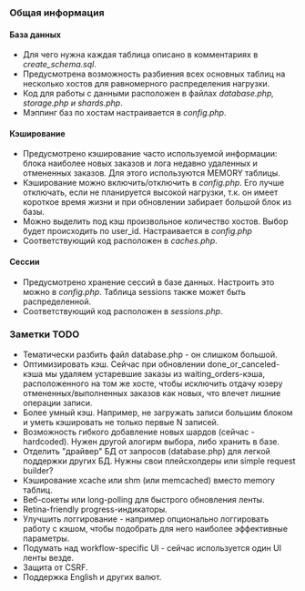 ### Общая информация

#### База данных
- Для чего нужна каждая таблица описано в комментариях в *create_schema.sql*.
- Предусмотрена возможность разбиения всех основных таблиц на несколько хостов для равномерного распределения нагрузки.
- Код для работы с данными расположен в файлах *database.php, storage.php и shards.php*.
- Мэппинг баз по хостам настраивается в *config.php*.

#### Кэширование
- Предусмотрено кэширование часто используемой информации: 
блока наиболее новых заказов и лога недавно удаленных и отмененных заказов.
Для этого используются MEMORY таблицы.
- Кэширование можно включить/отключить в *config.php*. Его лучше отключать, 
если не планируется высокой нагрузки, т.к. он имеет короткое время жизни и при обновлении забирает большой блок из базы.
- Можно выделить под кэш произвольное количество хостов. Выбор будет происходить по user_id. Настраивается в *config.php*
- Соответствующий код расположен в *caches.php*.

#### Сессии
- Предусмотрено хранение сессий в базе данных. Настроить это можно в *config.php*. Таблица sessions также может быть распределенной.
- Соответствующий код расположен в *sessions.php*.

### Заметки TODO

- Тематически разбить файл database.php - он слишком большой.
- Оптимизировать кэш. Сейчас при обновлении done_or_canceled-кэша мы удаляем устаревшие заказы из waiting_orders-кэша, расположенного на том же хосте, 
чтобы исключить отдачу юзеру отмененных/выполненных заказов как новых, что влечет лишние операции записи.
- Более умный кэш. Например, не загружать записи большим блоком и уметь кэшировать не только первые N записей.
- Возможность гибкого добавление новых шардов (сейчас - hardcoded). Нужен другой алогирм выбора, либо хранить в базе.
- Отделить "драйвер" БД от запросов (database.php) для легкой поддержки других БД. Нужны свои плейсхолдеры или simple request builder?
- Кэширование xcache или shm (или memcached) вместо memory таблиц.
- Веб-сокеты или long-polling для быстрого обновления ленты.
- Retina-friendly progress-индикаторы.
- Улучшить логгирование - например опционально логгировать работу с кэшом, чтобы подобрать для него наиболее эффективные параметры.
- Подумать над workflow-specific UI - сейчас используется один UI ленты везде.
- Защита от CSRF.
- Поддержка English и других валют.
